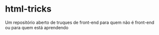 # html-tricks
Um repositório aberto de truques de front-end para quem não é front-end ou para quem está aprendendo

